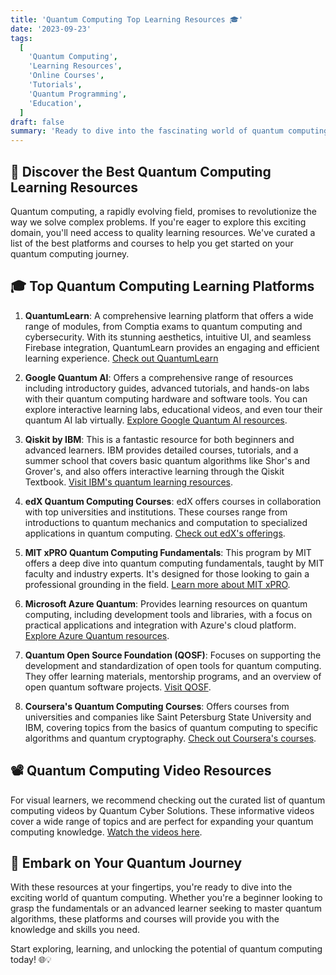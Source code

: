 ```yaml
---
title: 'Quantum Computing Top Learning Resources 🎓'
date: '2023-09-23'
tags:
  [
    'Quantum Computing',
    'Learning Resources',
    'Online Courses',
    'Tutorials',
    'Quantum Programming',
    'Education',
  ]
draft: false
summary: 'Ready to dive into the fascinating world of quantum computing? Check out these top-notch learning resources, from introductory courses to advanced programming tutorials. Start your quantum journey today! 🚀'
---
```


## 🌟 Discover the Best Quantum Computing Learning Resources

Quantum computing, a rapidly evolving field, promises to revolutionize the way we solve complex problems. If you're eager to explore this exciting domain, you'll need access to quality learning resources. We've curated a list of the best platforms and courses to help you get started on your quantum computing journey.

## 🎓 Top Quantum Computing Learning Platforms

1. **QuantumLearn**: A comprehensive learning platform that offers a wide range of modules, from Comptia exams to quantum computing and cybersecurity. With its stunning aesthetics, intuitive UI, and seamless Firebase integration, QuantumLearn provides an engaging and efficient learning experience. [Check out QuantumLearn](https://quantumlearn.vercel.app/)

2. **Google Quantum AI**: Offers a comprehensive range of resources including introductory guides, advanced tutorials, and hands-on labs with their quantum computing hardware and software tools. You can explore interactive learning labs, educational videos, and even tour their quantum AI lab virtually. [Explore Google Quantum AI resources](https://quantumai.google/education).

3. **Qiskit by IBM**: This is a fantastic resource for both beginners and advanced learners. IBM provides detailed courses, tutorials, and a summer school that covers basic quantum algorithms like Shor's and Grover's, and also offers interactive learning through the Qiskit Textbook. [Visit IBM's quantum learning resources](https://learning.quantum.ibm.com/).

4. **edX Quantum Computing Courses**: edX offers courses in collaboration with top universities and institutions. These courses range from introductions to quantum mechanics and computation to specialized applications in quantum computing. [Check out edX's offerings](https://www.edx.org/learn/quantum-computing).

5. **MIT xPRO Quantum Computing Fundamentals**: This program by MIT offers a deep dive into quantum computing fundamentals, taught by MIT faculty and industry experts. It's designed for those looking to gain a professional grounding in the field. [Learn more about MIT xPRO](https://xpro.mit.edu/programs/program-v1:xPRO+QCx/).

6. **Microsoft Azure Quantum**: Provides learning resources on quantum computing, including development tools and libraries, with a focus on practical applications and integration with Azure's cloud platform. [Explore Azure Quantum resources](https://learn.microsoft.com/en-us/azure/quantum/).

7. **Quantum Open Source Foundation (QOSF)**: Focuses on supporting the development and standardization of open tools for quantum computing. They offer learning materials, mentorship programs, and an overview of open quantum software projects. [Visit QOSF](https://www.qosf.org/).

8. **Coursera's Quantum Computing Courses**: Offers courses from universities and companies like Saint Petersburg State University and IBM, covering topics from the basics of quantum computing to specific algorithms and quantum cryptography. [Check out Coursera's courses](https://www.coursera.org/courses?query=quantum%20computing).

## 📽️ Quantum Computing Video Resources

For visual learners, we recommend checking out the curated list of quantum computing videos by Quantum Cyber Solutions. These informative videos cover a wide range of topics and are perfect for expanding your quantum computing knowledge. [Watch the videos here](https://podhub-mu.vercel.app/user/EEHF3jhyaxWQh0uGbirslvj848p2).

## 🚀 Embark on Your Quantum Journey

With these resources at your fingertips, you're ready to dive into the exciting world of quantum computing. Whether you're a beginner looking to grasp the fundamentals or an advanced learner seeking to master quantum algorithms, these platforms and courses will provide you with the knowledge and skills you need.

Start exploring, learning, and unlocking the potential of quantum computing today! 🌐💡
